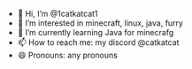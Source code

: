 - 👋 Hi, I’m @1catkatcat1
- 👀 I’m interested in minecraft, linux, java, furry
- 🌱 I’m currently learning Java for minecrafg
- 📫 How to reach me: my discord @catkatcat
- 😄 Pronouns: any pronouns

<!---
1catkatcat1/1catkatcat1 is a ✨ special ✨ repository because its `README.md` (this file) appears on your GitHub profile.
You can click the Preview link to take a look at your changes.
--->
